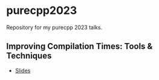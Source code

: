 # purecpp2023
Repository for my purecpp 2023 talks.


## Improving Compilation Times: Tools & Techniques

* [Slides](https://github.com/vittorioromeo/purecpp2023/blob/main/improving_compilation_times_purecpp2023.pdf)
